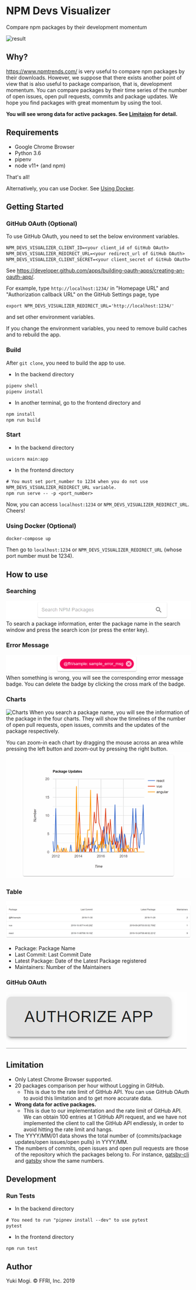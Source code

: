 # NPM Devs Visualizer
Compare npm packages by their development momentum

![result](./images/how_to_use.gif)
## Why?
https://www.npmtrends.com/ is very useful to compare npm packages by their downloads.
However, we suppose that there exists another point of view that is also useful to package comparison, that is, development momentum.
You can compare packages by their time series of the number of open issues, open pull requests, commits and package updates.
We hope you find packages with great momentum by using the tool.

<strong>You will see wrong data for active packages.
See [Limitaion](#Limitation) for detail. </strong>

## Requirements
- Google Chrome Browser
- Python 3.6
- pipenv
- node v11+ (and npm)

That's all!

Alternatively, you can use Docker. See [Using Docker](#Using-Docker-Optional).

## Getting Started
### GitHub OAuth (Optional)
To use GitHub OAuth, you need to set the below environment variables.
```
NPM_DEVS_VISUALIZER_CLIENT_ID=<your client_id of GitHub OAuth>
NPM_DEVS_VISUALIZER_REDIRECT_URL=<your redirect_url of GitHub OAuth>
NPM_DEVS_VISUALIZER_CLIENT_SECRET=<your client_secret of GitHub OAuth>
```
See https://developer.github.com/apps/building-oauth-apps/creating-an-oauth-app/.

For example, type `http://localhost:1234/` in "Homepage URL" and "Authorization callback URL" on the GitHub Settings page, type
```
export NPM_DEVS_VISUALIZER_REDIRECT_URL='http://localhost:1234/'
```
and set other environment variables.

If you change the environment variables, you need to remove build caches and to rebuild the app.

### Build
After `git clone`, you need to build the app to use.
- In the backend directory
```
pipenv shell
pipenv install
```
- In another terminal, go to the frontend directory and
```
npm install
npm run build
```
### Start
- In the backend directory
```
uvicorn main:app
```
- In the frontend directory
```
# You must set port_number to 1234 when you do not use NPM_DEVS_VISUALIZER_REDIRECT_URL variable.
npm run serve -- -p <port_number>
```

Now, you can access `localhost:1234` or `NPM_DEVS_VISUALIZER_REDIRECT_URL`. Cheers!

### Using Docker (Optional)
```
docker-compose up
```
Then go to `localhost:1234` or `NPM_DEVS_VISUALIZER_REDIRECT_URL` (whose port number must be 1234).

## How to use
### Searching
![Search](./images/search.gif)
To search a package information, enter the package name in the search window and press the search icon (or press the enter key).

### Error Message
![Error](./images/error_msg.gif)
When something is wrong, you will see the corresponding error message badge.
You can delete the badge by clicking the cross mark of the badge. 

### Charts
![Charts](./images/chart.gif)
When you search a package name, you will see the information of the package in the four charts. They will show the timelines of the number of open pull requests, open issues, commits and the updates of the package respectively.

You can zoom-in each chart by dragging the mouse across an area while pressing the left button and zoom-out by pressing the right button. 
![ZOOM](./images/zoom.gif)

### Table
![Table](./images/table.png)
- Package: Package Name
- Last Commit: Last Commit Date
- Latest Package: Date of the Latest Package registered
- Maintainers: Number of the Maintainers

### GitHub OAuth
![OAuth](./images/oauth.gif)

## Limitation
- Only Latest Chrome Browser supported.
- 20 packages comparison per hour without Logging in GitHub.
  - This is due to the rate limit of GitHub API. You can use GitHub OAuth to avoid this limitation and to get more accurate data.
- <strong>Wrong data for active packages.</strong>
  - This is due to our implementation and the rate limit of GitHub API. We can obtain 100 entries at 1 GitHub API request, and we have not implemented the client to call the GitHub API endlessly, in order to avoid hitting the rate limit and hangs.
- The YYYY/MM/01 data shows the total number of {commits/package updates/open issues/open pulls} in YYYY/MM.
- The numbers of commits, open issues and open pull requests are those of the repository which the packages belong to. For instance, [gatsby-cli](https://www.npmjs.com/package/gatsby-cli) and [gatsby](https://www.npmjs.com/package/gatsby) show the same numbers.

## Development
### Run Tests
- In the backend directory
```
# You need to run "pipnev install --dev" to use pytest
pytest
```
- In the frontend directory
```
npm run test
```

## Author
Yuki Mogi. &copy; FFRI, Inc. 2019
